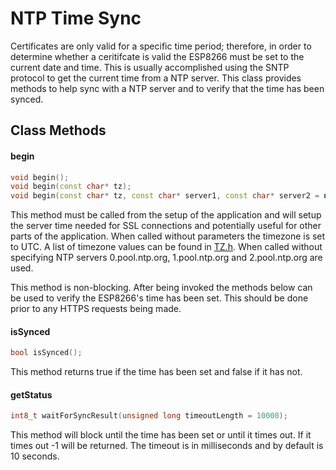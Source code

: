 # NTP Time Sync
Certificates are only valid for a specific time period; therefore, in order to determine whether a ceritifcate is valid the ESP8266 must be set to the current date and time. This is usually accomplished using the SNTP protocol to get the current time from a NTP server. This class provides methods to help sync with a NTP server and to verify that the time has been synced.


## Class Methods

#### begin

```c++
void begin();
void begin(const char* tz);
void begin(const char* tz, const char* server1, const char* server2 = nullptr, const char* server3 = nullptr);
```
This method must be called from the setup of the application and will setup the server time needed for SSL connections and potentially useful for other parts of the application. When called without parameters the timezone is set to UTC. A list of timezone values can be found in [TZ.h](https://raw.githubusercontent.com/esp8266/Arduino/master/cores/esp8266/TZ.h). When called without specifying NTP servers 0.pool.ntp.org, 1.pool.ntp.org and 2.pool.ntp.org are used.

This method is non-blocking. After being invoked the methods below can be used to verify the ESP8266's time has been set. This should be done prior to any HTTPS requests being made.


#### isSynced

```c++
bool isSynced();
```
This method returns true if the time has been set and false if it has not.

#### getStatus 

```c++
int8_t waitForSyncResult(unsigned long timeoutLength = 10000);
```
This method will block until the time has been set or until it times out. If it times out -1 will be returned. The timeout is in milliseconds and by default is 10 seconds.
